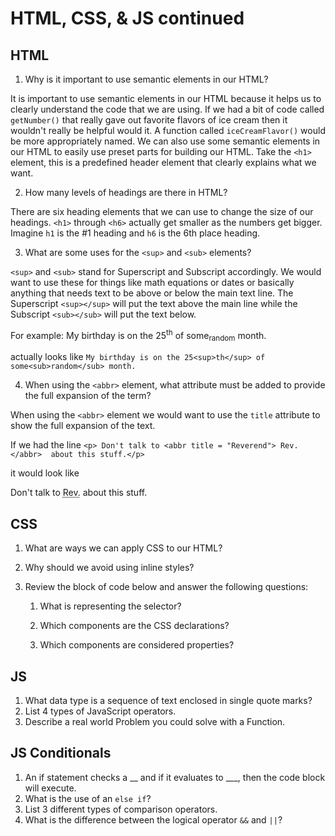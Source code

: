# HTML, CSS, & JS continued

## HTML

1. Why is it important to use semantic elements in our HTML?

It is important to use semantic elements in our HTML because it helps us to clearly understand the code that we are using. If we had a bit of code called `getNumber()` that really gave out favorite flavors of ice cream then it wouldn't really be helpful would it. A function called `iceCreamFlavor()` would be more appropriately named. We can also use some semantic elements in our HTML to easily use preset parts for building our HTML. Take the `<h1>` element, this is a predefined header element that clearly explains what we want.

2. How many levels of headings are there in HTML?

There are six heading elements that we can use to change the size of our headings. `<h1>` through `<h6>` actually get smaller as the numbers get bigger. Imagine `h1` is the #1 heading and `h6` is the 6th place heading.

3. What are some uses for the `<sup>` and `<sub>` elements?

 `<sup>` and `<sub>` stand for Superscript and Subscript accordingly. We would want to use these for things like math equations or dates or basically anything that needs text to be above or below the main text line. The Superscript `<sup></sup>` will put the text above the main line while the Subscript `<sub></sub>` will put the text below. 

 For example: My birthday is on the 25<sup>th</sup> of some<sub>random</sub> month.

 actually looks like `My birthday is on the 25<sup>th</sup> of some<sub>random</sub> month.`

4. When using the `<abbr>` element, what attribute must be added to provide the full expansion of the term?

When using the `<abbr>` element we would want to use the `title` attribute to show the full expansion of the text.

If we had the line `<p> Don't talk to <abbr title = "Reverend"> Rev.</abbr>  about this stuff.</p>`

it would look like

<p> Don't talk to <abbr title = "Reverend"> Rev.</abbr>  about this stuff.</p>

## CSS

1. What are ways we can apply CSS to our HTML?

2. Why should we avoid using inline styles?

3. Review the block of code below and answer the following questions:
   
   1. What is representing the selector?
   
   2. Which components are the CSS declarations?
   
   3. Which components are considered properties?


## JS

1. What data type is a sequence of text enclosed in single quote marks?
2. List 4 types of JavaScript operators.
3. Describe a real world Problem you could solve with a Function.

## JS Conditionals

1. An if statement checks a __ and if it evaluates to ___, then the code block will execute.
2. What is the use of an `else if`?
3. List 3 different types of comparison operators.
4. What is the difference between the logical operator `&&` and `||`?